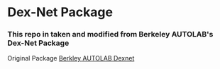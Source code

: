# Dex-Net Package
### This repo in taken and modified from Berkeley AUTOLAB's Dex-Net Package
Original Package [Berkley AUTOLAB Dexnet](https://github.com/BerkeleyAutomation/dex-net)
